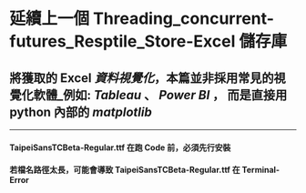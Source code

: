 # 延續上一個 Threading_concurrent-futures_Resptile_Store-Excel 儲存庫

## 將獲取的 Excel _資料視覺化_，本篇並非採用常見的視覺化軟體_例如: *Tableau* 、 *Power BI* ， 而是直接用 python 內部的 *matplotlib*





-----------------------------------

#### TaipeiSansTCBeta-Regular.ttf 在跑 Code 前，必須先行安裝

#### 若檔名路徑太長，可能會導致 TaipeiSansTCBeta-Regular.ttf 在 Terminal-Error 

